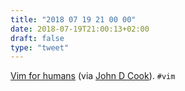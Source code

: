 ```yaml
---
title: "2018 07 19 21 00 00"
date: 2018-07-19T21:00:13+02:00
draft: false
type: "tweet"
---
```

[Vim for humans](https://vimebook.com) (via [John D Cook](https://twitter.com/UnixToolTip/status/1019985289257869312)). `#vim`
